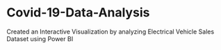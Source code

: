 # Covid-19-Data-Analysis
Created an Interactive Visualization by analyzing Electrical Vehicle Sales Dataset using Power BI
